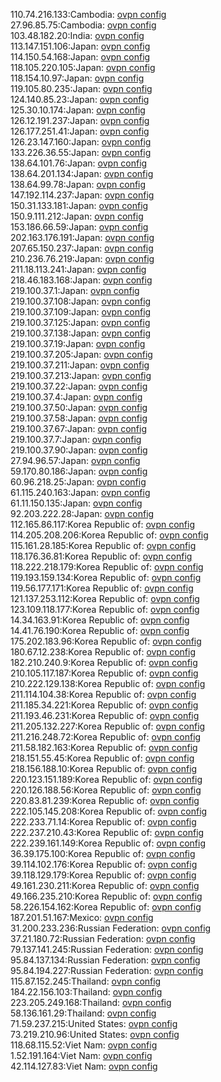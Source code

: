 110.74.216.133:Cambodia: [ovpn config](vpn/110_74_216_133.ovpn)  
27.96.85.75:Cambodia: [ovpn config](vpn/27_96_85_75.ovpn)  
103.48.182.20:India: [ovpn config](vpn/103_48_182_20.ovpn)  
113.147.151.106:Japan: [ovpn config](vpn/113_147_151_106.ovpn)  
114.150.54.168:Japan: [ovpn config](vpn/114_150_54_168.ovpn)  
118.105.220.105:Japan: [ovpn config](vpn/118_105_220_105.ovpn)  
118.154.10.97:Japan: [ovpn config](vpn/118_154_10_97.ovpn)  
119.105.80.235:Japan: [ovpn config](vpn/119_105_80_235.ovpn)  
124.140.85.23:Japan: [ovpn config](vpn/124_140_85_23.ovpn)  
125.30.10.174:Japan: [ovpn config](vpn/125_30_10_174.ovpn)  
126.12.191.237:Japan: [ovpn config](vpn/126_12_191_237.ovpn)  
126.177.251.41:Japan: [ovpn config](vpn/126_177_251_41.ovpn)  
126.23.147.160:Japan: [ovpn config](vpn/126_23_147_160.ovpn)  
133.226.36.55:Japan: [ovpn config](vpn/133_226_36_55.ovpn)  
138.64.101.76:Japan: [ovpn config](vpn/138_64_101_76.ovpn)  
138.64.201.134:Japan: [ovpn config](vpn/138_64_201_134.ovpn)  
138.64.99.78:Japan: [ovpn config](vpn/138_64_99_78.ovpn)  
147.192.114.237:Japan: [ovpn config](vpn/147_192_114_237.ovpn)  
150.31.133.181:Japan: [ovpn config](vpn/150_31_133_181.ovpn)  
150.9.111.212:Japan: [ovpn config](vpn/150_9_111_212.ovpn)  
153.186.66.59:Japan: [ovpn config](vpn/153_186_66_59.ovpn)  
202.163.176.191:Japan: [ovpn config](vpn/202_163_176_191.ovpn)  
207.65.150.237:Japan: [ovpn config](vpn/207_65_150_237.ovpn)  
210.236.76.219:Japan: [ovpn config](vpn/210_236_76_219.ovpn)  
211.18.113.241:Japan: [ovpn config](vpn/211_18_113_241.ovpn)  
218.46.183.168:Japan: [ovpn config](vpn/218_46_183_168.ovpn)  
219.100.37.1:Japan: [ovpn config](vpn/219_100_37_1.ovpn)  
219.100.37.108:Japan: [ovpn config](vpn/219_100_37_108.ovpn)  
219.100.37.109:Japan: [ovpn config](vpn/219_100_37_109.ovpn)  
219.100.37.125:Japan: [ovpn config](vpn/219_100_37_125.ovpn)  
219.100.37.138:Japan: [ovpn config](vpn/219_100_37_138.ovpn)  
219.100.37.19:Japan: [ovpn config](vpn/219_100_37_19.ovpn)  
219.100.37.205:Japan: [ovpn config](vpn/219_100_37_205.ovpn)  
219.100.37.211:Japan: [ovpn config](vpn/219_100_37_211.ovpn)  
219.100.37.213:Japan: [ovpn config](vpn/219_100_37_213.ovpn)  
219.100.37.22:Japan: [ovpn config](vpn/219_100_37_22.ovpn)  
219.100.37.4:Japan: [ovpn config](vpn/219_100_37_4.ovpn)  
219.100.37.50:Japan: [ovpn config](vpn/219_100_37_50.ovpn)  
219.100.37.58:Japan: [ovpn config](vpn/219_100_37_58.ovpn)  
219.100.37.67:Japan: [ovpn config](vpn/219_100_37_67.ovpn)  
219.100.37.7:Japan: [ovpn config](vpn/219_100_37_7.ovpn)  
219.100.37.90:Japan: [ovpn config](vpn/219_100_37_90.ovpn)  
27.94.96.57:Japan: [ovpn config](vpn/27_94_96_57.ovpn)  
59.170.80.186:Japan: [ovpn config](vpn/59_170_80_186.ovpn)  
60.96.218.25:Japan: [ovpn config](vpn/60_96_218_25.ovpn)  
61.115.240.163:Japan: [ovpn config](vpn/61_115_240_163.ovpn)  
61.11.150.135:Japan: [ovpn config](vpn/61_11_150_135.ovpn)  
92.203.222.28:Japan: [ovpn config](vpn/92_203_222_28.ovpn)  
112.165.86.117:Korea Republic of: [ovpn config](vpn/112_165_86_117.ovpn)  
114.205.208.206:Korea Republic of: [ovpn config](vpn/114_205_208_206.ovpn)  
115.161.28.185:Korea Republic of: [ovpn config](vpn/115_161_28_185.ovpn)  
118.176.36.81:Korea Republic of: [ovpn config](vpn/118_176_36_81.ovpn)  
118.222.218.179:Korea Republic of: [ovpn config](vpn/118_222_218_179.ovpn)  
119.193.159.134:Korea Republic of: [ovpn config](vpn/119_193_159_134.ovpn)  
119.56.177.171:Korea Republic of: [ovpn config](vpn/119_56_177_171.ovpn)  
121.137.253.112:Korea Republic of: [ovpn config](vpn/121_137_253_112.ovpn)  
123.109.118.177:Korea Republic of: [ovpn config](vpn/123_109_118_177.ovpn)  
14.34.163.91:Korea Republic of: [ovpn config](vpn/14_34_163_91.ovpn)  
14.41.76.190:Korea Republic of: [ovpn config](vpn/14_41_76_190.ovpn)  
175.202.183.96:Korea Republic of: [ovpn config](vpn/175_202_183_96.ovpn)  
180.67.12.238:Korea Republic of: [ovpn config](vpn/180_67_12_238.ovpn)  
182.210.240.9:Korea Republic of: [ovpn config](vpn/182_210_240_9.ovpn)  
210.105.117.187:Korea Republic of: [ovpn config](vpn/210_105_117_187.ovpn)  
210.222.129.138:Korea Republic of: [ovpn config](vpn/210_222_129_138.ovpn)  
211.114.104.38:Korea Republic of: [ovpn config](vpn/211_114_104_38.ovpn)  
211.185.34.221:Korea Republic of: [ovpn config](vpn/211_185_34_221.ovpn)  
211.193.46.231:Korea Republic of: [ovpn config](vpn/211_193_46_231.ovpn)  
211.205.132.227:Korea Republic of: [ovpn config](vpn/211_205_132_227.ovpn)  
211.216.248.72:Korea Republic of: [ovpn config](vpn/211_216_248_72.ovpn)  
211.58.182.163:Korea Republic of: [ovpn config](vpn/211_58_182_163.ovpn)  
218.151.55.45:Korea Republic of: [ovpn config](vpn/218_151_55_45.ovpn)  
218.156.188.10:Korea Republic of: [ovpn config](vpn/218_156_188_10.ovpn)  
220.123.151.189:Korea Republic of: [ovpn config](vpn/220_123_151_189.ovpn)  
220.126.188.56:Korea Republic of: [ovpn config](vpn/220_126_188_56.ovpn)  
220.83.81.239:Korea Republic of: [ovpn config](vpn/220_83_81_239.ovpn)  
222.105.145.208:Korea Republic of: [ovpn config](vpn/222_105_145_208.ovpn)  
222.233.71.14:Korea Republic of: [ovpn config](vpn/222_233_71_14.ovpn)  
222.237.210.43:Korea Republic of: [ovpn config](vpn/222_237_210_43.ovpn)  
222.239.161.149:Korea Republic of: [ovpn config](vpn/222_239_161_149.ovpn)  
36.39.175.100:Korea Republic of: [ovpn config](vpn/36_39_175_100.ovpn)  
39.114.102.176:Korea Republic of: [ovpn config](vpn/39_114_102_176.ovpn)  
39.118.129.179:Korea Republic of: [ovpn config](vpn/39_118_129_179.ovpn)  
49.161.230.211:Korea Republic of: [ovpn config](vpn/49_161_230_211.ovpn)  
49.166.235.210:Korea Republic of: [ovpn config](vpn/49_166_235_210.ovpn)  
58.226.154.162:Korea Republic of: [ovpn config](vpn/58_226_154_162.ovpn)  
187.201.51.167:Mexico: [ovpn config](vpn/187_201_51_167.ovpn)  
31.200.233.236:Russian Federation: [ovpn config](vpn/31_200_233_236.ovpn)  
37.21.180.72:Russian Federation: [ovpn config](vpn/37_21_180_72.ovpn)  
79.137.141.245:Russian Federation: [ovpn config](vpn/79_137_141_245.ovpn)  
95.84.137.134:Russian Federation: [ovpn config](vpn/95_84_137_134.ovpn)  
95.84.194.227:Russian Federation: [ovpn config](vpn/95_84_194_227.ovpn)  
115.87.152.245:Thailand: [ovpn config](vpn/115_87_152_245.ovpn)  
184.22.156.103:Thailand: [ovpn config](vpn/184_22_156_103.ovpn)  
223.205.249.168:Thailand: [ovpn config](vpn/223_205_249_168.ovpn)  
58.136.161.29:Thailand: [ovpn config](vpn/58_136_161_29.ovpn)  
71.59.237.215:United States: [ovpn config](vpn/71_59_237_215.ovpn)  
73.219.210.96:United States: [ovpn config](vpn/73_219_210_96.ovpn)  
118.68.115.52:Viet Nam: [ovpn config](vpn/118_68_115_52.ovpn)  
1.52.191.164:Viet Nam: [ovpn config](vpn/1_52_191_164.ovpn)  
42.114.127.83:Viet Nam: [ovpn config](vpn/42_114_127_83.ovpn)  
